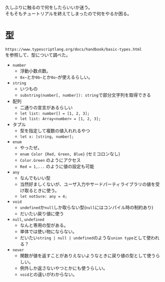 久しぶりに触るので何をしたらいいか迷う。  
そもそもチュートリアルを終えてしまったので何をやるか困る。

# 型
`https://www.typescriptlang.org/docs/handbook/basic-types.html`  
を参照して、型について調べた。

- `number`
    - 浮動小数点数。
    - `0x~`とか`0b~`とか`0o~`が使えるらしい。
- `string`
    - いつもの
    - `substring(number[, number]): string`で部分文字列を取得できる
- 配列
    - 二通りの宣言があるらしい
    - `let list: number[] = [1, 2, 3];`
    - `let list: Array<number> = [1, 2, 3];`
- タプル
    - 型を指定して複数の値入れれるやつ
    - `let x: [string, number];`
- `enum`
    - やったぜ。
    - `enum Color {Red, Green, Blue}` (セミコロンなし)
    - `Color.Green` のようにアクセス
    - `Red = 1,...` のように値の設定も可能
- `any`
    - なんでもいい型
    - 当然好ましくないが、ユーザ入力やサードパーティライブラリの値を受け取るときに使う。
    - `let notSure: any = 4;`
- `void`
    - `undefined`か`null`しか取らない型(`null`にはコンパイル時の制約あり)
    - だいたい戻り値に使う
- `null`, `undefined`
    - なんと専用の型がある。
    - 単体では使い物にならない。
    - だいたい`string | null | undefined`のような`union type`として使われる？
- `never`
    - 関数が値を返すことがありえないようなときに戻り値の型として使うらしい。
    - 例外しか返さないやつとかにも使うらしい。
    - `void`との違いがわからない。